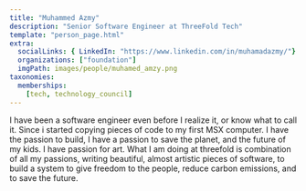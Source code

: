 ```yaml
---
title: "Muhammed Azmy"
description: "Senior Software Engineer at ThreeFold Tech"
template: "person_page.html"
extra:
  socialLinks: { LinkedIn: "https://www.linkedin.com/in/muhamadazmy/"}
  organizations: ["foundation"]
  imgPath: images/people/muhamed_amzy.png
taxonomies:
  memberships:
    [tech, technology_council]
---
```


I have been a software engineer even before I realize it, or know what to call it. Since i started copying pieces of code to my first MSX computer. I have the passion to build, I have a passion to save the planet, and the future of my kids. I have passion for art. What I am doing at threefold is combination of all my passions, writing beautiful, almost artistic pieces of software, to build a system to give freedom to the people, reduce carbon emissions, and to save the future.